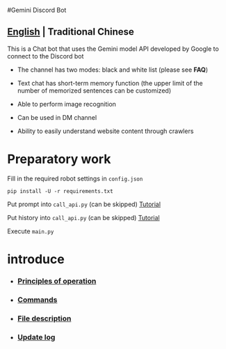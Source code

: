 #Gemini Discord Bot

## [English](README_EN.md) | Traditional Chinese

This is a Chat bot that uses the Gemini model API developed by Google to connect to the Discord bot

- The channel has two modes: black and white list (please see **FAQ**)

- Text chat has short-term memory function (the upper limit of the number of memorized sentences can be customized)

- Able to perform image recognition

- Can be used in DM channel

- Ability to easily understand website content through crawlers

# Preparatory work

Fill in the required robot settings in `config.json`

```
pip install -U -r requirements.txt
```

Put prompt into `call_api.py` (can be skipped) [Tutorial](docs/zh/q7.md)

Put history into `call_api.py` (can be skipped) [Tutorial](docs/zh/q3.md)

Execute `main.py`

# introduce

- ### [Principles of operation](docs/zh/principles.md)

- ### [Commands](docs/zh/commands.md)

- ### [File description](docs/zh/files.md)

- ### [Update log](docs/zh/log.md)
